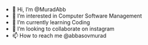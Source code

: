 - 👋 Hi, I’m @MuradAbb
- 👀 I’m interested in Computer Software Management
- 🌱 I’m currently learning Coding
- 💞️ I’m looking to collaborate on instagram
- 📫 How to reach me @abbasovmurad

<!---
MuradAbb/MuradAbb is a ✨ special ✨ repository because its `README.md` (this file) appears on your GitHub profile.
You can click the Preview link to take a look at your changes.
--->
